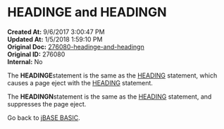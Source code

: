 # HEADINGE and HEADINGN

**Created At:** 9/6/2017 3:00:47 PM  
**Updated At:** 1/5/2018 1:59:10 PM  
**Original Doc:** [276080-headinge-and-headingn](https://docs.jbase.com/36868-jbase-basic/276080-headinge-and-headingn)  
**Original ID:** 276080  
**Internal:** No  


The **HEADINGE**statement is the same as the [HEADING](./../heading) statement, which causes a page eject with the [HEADING](./../heading) statement.

The **HEADINGN**statement is the same as the [HEADING](./../heading) statement, and suppresses the page eject.

Go back to [jBASE BASIC](./../jbase-basic-programmers-reference-guide).

